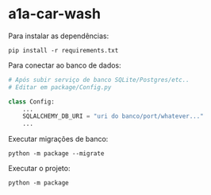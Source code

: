 # a1a-car-wash

Para instalar as dependências:

```
pip install -r requirements.txt
```

Para conectar ao banco de dados:

```python
# Após subir serviço de banco SQLite/Postgres/etc..
# Editar em package/Config.py

class Config:
    ...
    SQLALCHEMY_DB_URI = "uri do banco/port/whatever..."
    ...
```

Executar migrações de banco:

```
python -m package --migrate
```

Executar o projeto:

```
python -m package
```
